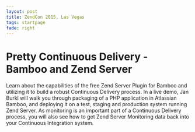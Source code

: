 ```yaml
---
layout: post
title: ZendCon 2015, Las Vegas
tags: startpage
fade: right
---
```

# Pretty Continuous Delivery - Bamboo and Zend Server
Learn about the capabilities of the free Zend Server Plugin for Bamboo and utilizing it to build a robust Continuous Delivery process. In a live demo, Jan Burkl will walk you through packaging of a PHP application in Atlassian Bamboo, and deploying it on a test, staging and production system running Zend Server. As monitoring is an important part of a Continuous Delivery process, you will also see how to get Zend Server Monitoring data back into your Continuous Integration system.
